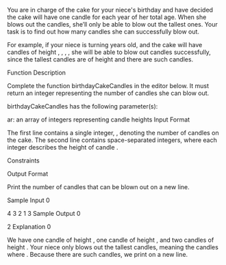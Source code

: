 You are in charge of the cake for your niece's birthday and have decided the cake will have one candle for each year of her total age. When she blows out the candles, she’ll only be able to blow out the tallest ones. Your task is to find out how many candles she can successfully blow out.

For example, if your niece is turning  years old, and the cake will have  candles of height , , , , she will be able to blow out  candles successfully, since the tallest candles are of height  and there are  such candles.

Function Description

Complete the function birthdayCakeCandles in the editor below. It must return an integer representing the number of candles she can blow out.

birthdayCakeCandles has the following parameter(s):

ar: an array of integers representing candle heights
Input Format

The first line contains a single integer, , denoting the number of candles on the cake. 
The second line contains  space-separated integers, where each integer  describes the height of candle .

Constraints

Output Format

Print the number of candles that can be blown out on a new line.

Sample Input 0

4
3 2 1 3
Sample Output 0

2
Explanation 0

We have one candle of height , one candle of height , and two candles of height . Your niece only blows out the tallest candles, meaning the candles where . Because there are  such candles, we print  on a new line.
